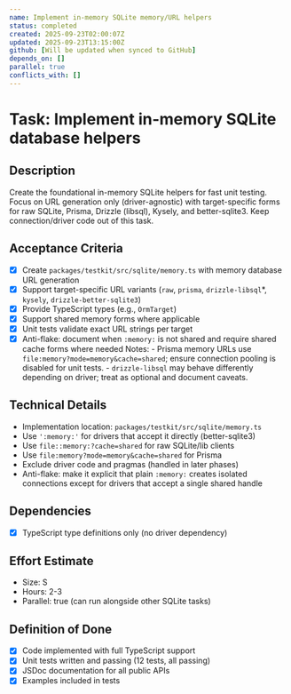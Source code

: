 ```yaml
---
name: Implement in-memory SQLite memory/URL helpers
status: completed
created: 2025-09-23T02:00:07Z
updated: 2025-09-23T13:15:00Z
github: [Will be updated when synced to GitHub]
depends_on: []
parallel: true
conflicts_with: []
---
```


# Task: Implement in-memory SQLite database helpers

## Description

Create the foundational in-memory SQLite helpers for fast unit testing. Focus on
URL generation only (driver-agnostic) with target-specific forms for raw SQLite,
Prisma, Drizzle (libsql), Kysely, and better-sqlite3. Keep connection/driver
code out of this task.

## Acceptance Criteria

- [x] Create `packages/testkit/src/sqlite/memory.ts` with memory database URL
      generation
- [x] Support target-specific URL variants (`raw`, `prisma`, `drizzle-libsql`\*,
      `kysely`, `drizzle-better-sqlite3`)
- [x] Provide TypeScript types (e.g., `OrmTarget`)
- [x] Support shared memory forms where applicable
- [x] Unit tests validate exact URL strings per target
- [x] Anti-flake: document when `:memory:` is not shared and require shared
      cache forms where needed
                  Notes:
                  - Prisma memory URLs use `file:memory?mode=memory&cache=shared`; ensure
                        connection pooling is disabled for unit tests.
                  - `drizzle-libsql` may behave differently depending on driver; treat as
                        optional and document caveats.

## Technical Details

- Implementation location: `packages/testkit/src/sqlite/memory.ts`
- Use `':memory:'` for drivers that accept it directly (better-sqlite3)
- Use `file::memory:?cache=shared` for raw SQLite/lib clients
- Use `file:memory?mode=memory&cache=shared` for Prisma
- Exclude driver code and pragmas (handled in later phases)
- Anti-flake: make it explicit that plain `:memory:` creates isolated
  connections except for drivers that accept a single shared handle

## Dependencies

- [x] TypeScript type definitions only (no driver dependency)

## Effort Estimate

- Size: S
- Hours: 2-3
- Parallel: true (can run alongside other SQLite tasks)

## Definition of Done

- [x] Code implemented with full TypeScript support
- [x] Unit tests written and passing (12 tests, all passing)
- [x] JSDoc documentation for all public APIs
- [x] Examples included in tests
